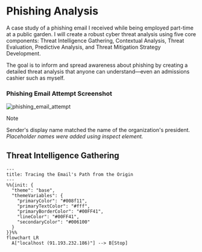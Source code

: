 # Phishing Analysis
A case study of a phishing email I received while being employed part-time at a public garden. I will create a robust cyber threat analysis using five core components: Threat Intelligence Gathering, Contextual Analysis, Threat Evaluation, Predictive Analysis, and Threat Mitigation Strategy Development. 

The goal is to inform and spread awareness about phishing by creating a detailed threat analysis that anyone can understand—even an admissions cashier such as myself.

### Phishing Email Attempt Screenshot
![phishing_email_attempt](https://github.com/user-attachments/assets/9e785f7b-33c4-4979-ad0f-ae7dcec81799)

> [!NOTE]
> Sender's display name matched the name of the organization's president.
*Placeholder names were added using inspect element.*
## Threat Intelligence Gathering

```mermaid
---
title: Tracing the Email's Path from the Origin
---
%%{init: {
  "theme": "base",
  "themeVariables": {
    "primaryColor": "#008f11",
    "primaryTextColor": "#fff",
    "primaryBorderColor": "#00FF41",
    "lineColor": "#00FF41",
    "secondaryColor": "#006100"
  }
}}%%
flowchart LR
  A["localhost (91.193.232.186)"] --> B[Stop]
```
